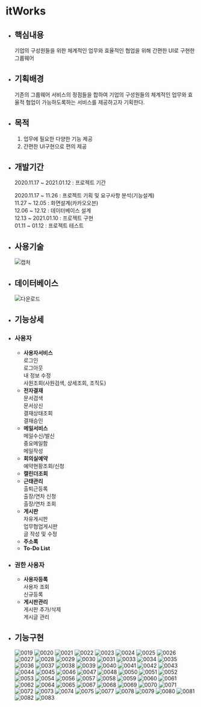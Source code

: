 itWorks
=======

* ## 핵심내용
     기업의 구성원들을 위한 체계적인 업무와 효율적인 협업을 위해 간편한 UI로 구현한 그룹웨어

* ## 기획배경
     기존의 그룹웨어 서비스의 정점들을 합하여 기업의 구성원들의 체계적인 업무와 효율적 협업이 가능하도록하는 서비스를 제공하고자 기획한다.

* ## 목적
    1. 업무에 필요한 다양한 기능 제공
    1. 간편한 UI구현으로 편의 제공

* ## 개발기간
    2020.11.17 ~ 2021.01.12 : 프로젝트 기간
    
    2020.11.17 ~ 11.26 : 프로젝트 기획 및 요구사항 분석(기능설계)  
    11.27 ~ 12.05 : 화면설계(카카오오븐)    
    12.06 ~ 12.12 : 데이터베이스 설계  
    12.13 ~ 2021.01.10 : 프로젝트 구현   
    01.11 ~ 01.12 : 프로젝트 테스트  

* ## 사용기술
    ![캡처](https://user-images.githubusercontent.com/54658104/105028924-05458080-5a95-11eb-8252-052e2ee1b3f8.PNG)

* ## 데이터베이스
     ![다운로드](https://user-images.githubusercontent.com/54658104/105029067-332ac500-5a95-11eb-9f4c-de6ce8fdf815.png)

* ## 기능상세
* ### 사용자
     * **사용자서비스**  
         로그인  
         로그아웃  
         내 정보 수정  
         사원조회(사원검색, 상세조회, 조직도)  
     * **전자결재**  
         문서검색  
         문서상신  
         결재상태조회  
         결재승인  
     * **메일서비스**  
         메일수신/발신  
         중요메일함  
         메일작성  
     * **회의실예약**  
         예약현황조회/신청  
     * **캘린더조회**  
     * **근태관리**  
         출퇴근등록  
         출장/연차 신청  
         출장/연차 조회  
     * **게시판**  
         자유게시판  
         업무협업게시판  
         글 작성 및 수정  
     * **주소록**
     * **To-Do List**
* ### 권한 사용자  
     * **사용자등록**  
         사용자 조회  
         신규등록  
     * **게시판관리**  
         게시판 추가/삭제  
         게시글 관리  

* ## 기능구현
     ![0019](https://user-images.githubusercontent.com/54658104/105139540-c74e6800-5b39-11eb-974d-4c02d8de5378.jpg)
     ![0020](https://user-images.githubusercontent.com/54658104/105139542-c74e6800-5b39-11eb-9652-804e95e3c192.jpg)
     ![0021](https://user-images.githubusercontent.com/54658104/105139543-c87f9500-5b39-11eb-945b-d7d044570d74.jpg)
     ![0022](https://user-images.githubusercontent.com/54658104/105139545-c87f9500-5b39-11eb-8275-ca9926fefa35.jpg)
     ![0023](https://user-images.githubusercontent.com/54658104/105139547-c9182b80-5b39-11eb-978f-a803b9065bb4.jpg)
     ![0024](https://user-images.githubusercontent.com/54658104/105139549-c9b0c200-5b39-11eb-8aac-b4192dbc8d9f.jpg)
     ![0025](https://user-images.githubusercontent.com/54658104/105139552-ca495880-5b39-11eb-86e0-4eb53a320782.jpg)
     ![0026](https://user-images.githubusercontent.com/54658104/105139555-ca495880-5b39-11eb-8025-d4eb0642d8cf.jpg)
     ![0027](https://user-images.githubusercontent.com/54658104/105139557-cae1ef00-5b39-11eb-8380-c12d882fabb1.jpg)
     ![0028](https://user-images.githubusercontent.com/54658104/105139559-cb7a8580-5b39-11eb-96d8-6e21dabcb44c.jpg)
     ![0029](https://user-images.githubusercontent.com/54658104/105139563-cb7a8580-5b39-11eb-84dd-1d52ccd56691.jpg)
     ![0030](https://user-images.githubusercontent.com/54658104/105139564-ccabb280-5b39-11eb-8ffb-cc3c19c24cc6.jpg)
     ![0031](https://user-images.githubusercontent.com/54658104/105139569-ccabb280-5b39-11eb-8bbb-ab37c58ed60a.jpg)
     ![0033](https://user-images.githubusercontent.com/54658104/105139572-cddcdf80-5b39-11eb-907a-7c1f4ab4f38b.jpg)
     ![0034](https://user-images.githubusercontent.com/54658104/105139574-cddcdf80-5b39-11eb-8e9c-098b97f02886.jpg)
     ![0035](https://user-images.githubusercontent.com/54658104/105139575-ce757600-5b39-11eb-84d0-3795a63bf3a8.jpg)
     ![0036](https://user-images.githubusercontent.com/54658104/105139577-cf0e0c80-5b39-11eb-9a01-9a3e316b671e.jpg)
     ![0037](https://user-images.githubusercontent.com/54658104/105139579-cf0e0c80-5b39-11eb-98ac-4ca4408f503f.jpg)
     ![0038](https://user-images.githubusercontent.com/54658104/105139581-d03f3980-5b39-11eb-81dd-5b90ff87c63c.jpg)
     ![0039](https://user-images.githubusercontent.com/54658104/105139583-d0d7d000-5b39-11eb-9b5d-6db2a962abb4.jpg)
     ![0040](https://user-images.githubusercontent.com/54658104/105139587-d0d7d000-5b39-11eb-8b5a-e20e73cd3d86.jpg)
     ![0041](https://user-images.githubusercontent.com/54658104/105139591-d1706680-5b39-11eb-968d-1d63243721e2.jpg)
     ![0042](https://user-images.githubusercontent.com/54658104/105139592-d208fd00-5b39-11eb-8d38-83d63e4b7025.jpg)
     ![0043](https://user-images.githubusercontent.com/54658104/105139593-d2a19380-5b39-11eb-850c-11f1cd5dffcf.jpg)
     ![0044](https://user-images.githubusercontent.com/54658104/105139596-d2a19380-5b39-11eb-9a0b-c2f53b9edbd0.jpg)
     ![0045](https://user-images.githubusercontent.com/54658104/105139597-d33a2a00-5b39-11eb-8048-21a07c3dd5ef.jpg)
     ![0046](https://user-images.githubusercontent.com/54658104/105139599-d3d2c080-5b39-11eb-91e4-bd319f11af20.jpg)
     ![0047](https://user-images.githubusercontent.com/54658104/105139600-d46b5700-5b39-11eb-94e0-456e28128976.jpg)
     ![0048](https://user-images.githubusercontent.com/54658104/105139604-d503ed80-5b39-11eb-8118-2a582f08de53.jpg)
     ![0050](https://user-images.githubusercontent.com/54658104/105139609-d59c8400-5b39-11eb-8e2c-b846b28dee40.jpg)
     ![0051](https://user-images.githubusercontent.com/54658104/105139611-d6351a80-5b39-11eb-815a-e57c1eb42ac1.jpg)
     ![0052](https://user-images.githubusercontent.com/54658104/105139614-d6cdb100-5b39-11eb-987d-ec6c7c5efcfa.jpg)
     ![0053](https://user-images.githubusercontent.com/54658104/105139615-d7664780-5b39-11eb-87d3-e7838b43dba5.jpg)
     ![0054](https://user-images.githubusercontent.com/54658104/105139616-d7664780-5b39-11eb-9906-eef5852ae031.jpg)
     ![0056](https://user-images.githubusercontent.com/54658104/105139618-d8977480-5b39-11eb-8ce1-cbb1195a8664.jpg)
     ![0057](https://user-images.githubusercontent.com/54658104/105139620-d8977480-5b39-11eb-9388-f4b306aa6d52.jpg)
     ![0058](https://user-images.githubusercontent.com/54658104/105139623-d9300b00-5b39-11eb-80ba-10dfcf6e02b6.jpg)
     ![0059](https://user-images.githubusercontent.com/54658104/105139625-d9c8a180-5b39-11eb-8ccc-a2a749de270a.jpg)
     ![0060](https://user-images.githubusercontent.com/54658104/105139627-da613800-5b39-11eb-8d31-936e7890fc63.jpg)
     ![0061](https://user-images.githubusercontent.com/54658104/105139629-daf9ce80-5b39-11eb-90c9-a2c19431e960.jpg)
     ![0062](https://user-images.githubusercontent.com/54658104/105139631-db926500-5b39-11eb-86e8-fde78fe0409c.jpg)
     ![0064](https://user-images.githubusercontent.com/54658104/105139633-dc2afb80-5b39-11eb-817f-1a1799a32d5c.jpg)
     ![0065](https://user-images.githubusercontent.com/54658104/105139634-dc2afb80-5b39-11eb-9755-9a4f5f90e062.jpg)
     ![0067](https://user-images.githubusercontent.com/54658104/105139638-dd5c2880-5b39-11eb-9748-49c73d44e927.jpg)
     ![0068](https://user-images.githubusercontent.com/54658104/105139639-dd5c2880-5b39-11eb-85df-36173ca326f9.jpg)
     ![0069](https://user-images.githubusercontent.com/54658104/105139641-ddf4bf00-5b39-11eb-9a0c-9ba10d041b39.jpg)
     ![0070](https://user-images.githubusercontent.com/54658104/105139642-de8d5580-5b39-11eb-99f0-5320cf65e170.jpg)
     ![0071](https://user-images.githubusercontent.com/54658104/105139644-de8d5580-5b39-11eb-83fe-aa19609d01c1.jpg)
     ![0072](https://user-images.githubusercontent.com/54658104/105139646-df25ec00-5b39-11eb-91cb-f8eafc37de76.jpg)
     ![0073](https://user-images.githubusercontent.com/54658104/105139650-dfbe8280-5b39-11eb-904a-5f73042f6837.jpg)
     ![0074](https://user-images.githubusercontent.com/54658104/105139655-e0571900-5b39-11eb-9058-e18519b65e5e.jpg)
     ![0075](https://user-images.githubusercontent.com/54658104/105139660-e0efaf80-5b39-11eb-9ed9-b898c8126405.jpg)
     ![0077](https://user-images.githubusercontent.com/54658104/105139667-e220dc80-5b39-11eb-891d-dabfaef6b7d8.jpg)
     ![0078](https://user-images.githubusercontent.com/54658104/105139668-e2b97300-5b39-11eb-8ed7-c785102574db.jpg)
     ![0079](https://user-images.githubusercontent.com/54658104/105139670-e3520980-5b39-11eb-8b98-3869a9037e0f.jpg)
     ![0080](https://user-images.githubusercontent.com/54658104/105139673-e3eaa000-5b39-11eb-8d77-31b46e81cbe9.jpg)
     ![0081](https://user-images.githubusercontent.com/54658104/105139676-e4833680-5b39-11eb-82b9-169f5ad021bd.jpg)
     ![0082](https://user-images.githubusercontent.com/54658104/105139678-e4833680-5b39-11eb-8aa4-0a5d1aec98f4.jpg)
     ![0083](https://user-images.githubusercontent.com/54658104/105139679-e51bcd00-5b39-11eb-80dc-3ff037f3d50f.jpg)
